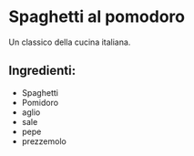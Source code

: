 # Spaghetti al pomodoro

Un classico della cucina italiana.

## Ingredienti:
* Spaghetti
* Pomidoro
* aglio
* sale
* pepe
* prezzemolo
